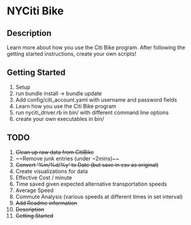 NYCiti Bike
===========

Description
-----------
Learn more about how you use the Citi Bike program. After following the getting
started instructions, create your own scripts!

Getting Started
-----------
1. Setup
  1. run bundle install -> bundle update
  2. Add config/citi_account.yaml with username and password fields
2. Learn how you use the Citi Bike program
  1. run nyciti_driver.rb in bin/ with different command line options
  2. create your own executables in bin/

TODO
-----------
1. ~~Clean up raw data from CitiBike~~
  1. ~~Remove junk entries (under ~2mins)~~
  2. ~~Convert '%m/%d/%y' to Date (but save in csv as original)~~
2. Create visualizations for data
  1. Effective Cost / minute
  2. Time saved given expected alternative transportation speeds
  3. Average Speed
  4. Commute Analysis (various speeds at different times in set interval)
3. ~~Add Readme information~~
  1. ~~Description~~
  2. ~~Getting Started~~
